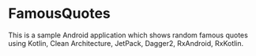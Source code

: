 # FamousQuotes
This is a sample Android application which shows random famous quotes using Kotlin, Clean Architecture, JetPack, Dagger2, RxAndroid, RxKotlin.
